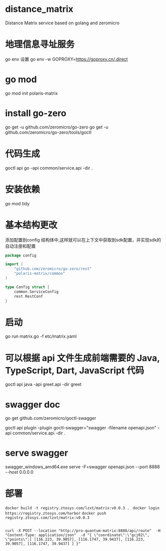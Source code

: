 # distance_matrix
Distance Matrix service based on golang and zeromicro

# 地理信息寻址服务

go env 设置 go env -w GOPROXY=https://goproxy.cn/,direct

# go mod

go mod init polaris-matrix

# install go-zero

go get -u github.com/zeromicro/go-zero go get -u github.com/zeromicro/go-zero/tools/goctl

# 代码生成

goctl api go -api common/service.api -dir .

# 安装依赖

go mod tidy

# 基本结构更改

添加配置到config 结构体中,这样就可以在上下文中获取到sdk配置，并实现sdk的自动注册和配置

```go
package config

import (
	"github.com/zeromicro/go-zero/rest"
	"polaris-matrix/common"
)

type Config struct {
	common.ServiceConfig
	rest.RestConf
}

```

# 启动

go run matrix.go -f etc/matrix.yaml

# 可以根据 api 文件生成前端需要的 Java, TypeScript, Dart, JavaScript 代码

goctl api java -api greet.api -dir greet

# swagger doc

go get github.com/zeromicro/goctl-swagger 

goctl api plugin -plugin goctl-swagger="swagger -filename openapi.json" -api common/service.api -dir .

# serve swagger
swagger_windows_amd64.exe serve -F=swagger openapi.json --port 8888 --host 0.0.0.0


# 部署
`docker build -t registry.ztosys.com/lzxt/matrix:v0.0.3 . `
`docker login https://registry.ztosys.com/harbor`
`docker push registry.ztosys.com/lzxt/matrix:v0.0.3`


```curl

curl -X POST --location "http://pro-quantum-matrix:8888/api/route"  -H "Content-Type: application/json"  -d "{ \"coordinate\":\"gcj02\", \"points\":[ [116.223, 39.9057], [116.1747, 39.9437], [116.223, 39.9057], [116.1747, 39.9437] ] }"
```